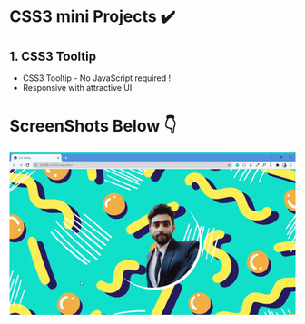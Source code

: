 # CSS3 mini Projects ✔️

## 1. CSS3 Tooltip
- CSS3 Tooltip - No JavaScript required !
- Responsive with attractive UI

# ScreenShots Below 👇

![Screenshot-1](https://github.com/deathook007/CSS3-Mini-Projects/blob/main/CSS3%20Tooltip/Images/Tooltip.gif)
